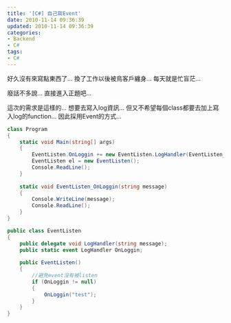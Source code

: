 ```yaml
---
title: '[C#] 自己寫Event'
date: 2010-11-14 09:36:39
updated: 2010-11-14 09:36:39
categories:
- Backend
- C#
tags:
- C#
---
```

好久沒有來寫點東西了...
換了工作以後被鳥客戶纏身...
每天就是忙盲茫...

<!--more-->

廢話不多說...
直接進入正題吧...

這次的需求是這樣的...
想要去寫入log資訊...
但又不希望每個class都要去加上寫入log的function...
因此採用Event的方式...

``` csharp
class Program
{
    static void Main(string[] args)
    {
        EventListen.OnLoggin += new EventListen.LogHandler(EventListen_OnLoggin);
        EventListen el = new EventListen();
        Console.ReadLine();
    }
 
    static void EventListen_OnLoggin(string message)
    {
        Console.WriteLine(message);
        Console.ReadLine();
    }
}

public class EventListen
{
    public delegate void LogHandler(string message);
    public static event LogHandler OnLoggin;
 
    public EventListen()
    {
        //避免event沒有被listen
        if (OnLoggin != null)
        {
            OnLoggin("test");
        }
    }
}
```